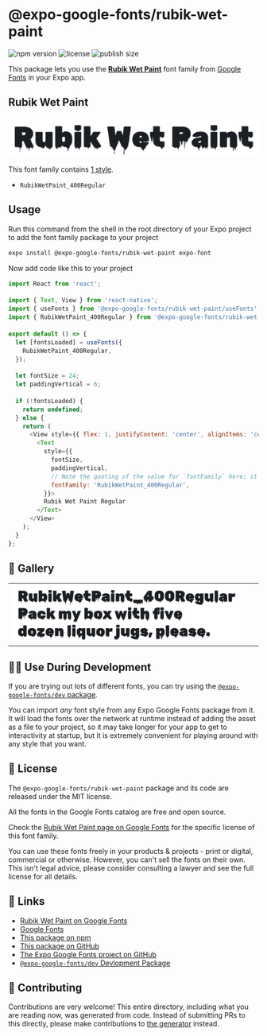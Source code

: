 # @expo-google-fonts/rubik-wet-paint

![npm version](https://flat.badgen.net/npm/v/@expo-google-fonts/rubik-wet-paint)
![license](https://flat.badgen.net/github/license/expo/google-fonts)
![publish size](https://flat.badgen.net/packagephobia/install/@expo-google-fonts/rubik-wet-paint)

This package lets you use the [**Rubik Wet Paint**](https://fonts.google.com/specimen/Rubik+Wet+Paint) font family from [Google Fonts](https://fonts.google.com/) in your Expo app.

## Rubik Wet Paint

![Rubik Wet Paint](./font-family.png)

This font family contains [1 style](#-gallery).

- `RubikWetPaint_400Regular`

## Usage

Run this command from the shell in the root directory of your Expo project to add the font family package to your project
```sh
expo install @expo-google-fonts/rubik-wet-paint expo-font
```

Now add code like this to your project
```js
import React from 'react';

import { Text, View } from 'react-native';
import { useFonts } from '@expo-google-fonts/rubik-wet-paint/useFonts';
import { RubikWetPaint_400Regular } from '@expo-google-fonts/rubik-wet-paint/400Regular';

export default () => {
  let [fontsLoaded] = useFonts({
    RubikWetPaint_400Regular,
  });

  let fontSize = 24;
  let paddingVertical = 6;

  if (!fontsLoaded) {
    return undefined;
  } else {
    return (
      <View style={{ flex: 1, justifyContent: 'center', alignItems: 'center' }}>
        <Text
          style={{
            fontSize,
            paddingVertical,
            // Note the quoting of the value for `fontFamily` here; it expects a string!
            fontFamily: 'RubikWetPaint_400Regular',
          }}>
          Rubik Wet Paint Regular
        </Text>
      </View>
    );
  }
};

```

## 🔡 Gallery


||||
|-|-|-|
|![RubikWetPaint_400Regular](.//400Regular/RubikWetPaint_400Regular.ttf.png)||||


## 👩‍💻 Use During Development

If you are trying out lots of different fonts, you can try using the [`@expo-google-fonts/dev` package](https://github.com/expo/google-fonts/tree/master/font-packages/dev#readme).

You can import *any* font style from any Expo Google Fonts package from it. It will load the fonts
over the network at runtime instead of adding the asset as a file to your project, so it may take longer
for your app to get to interactivity at startup, but it is extremely convenient
for playing around with any style that you want.

## 📖 License

The `@expo-google-fonts/rubik-wet-paint` package and its code are released under the MIT license.

All the fonts in the Google Fonts catalog are free and open source.

Check the [Rubik Wet Paint page on Google Fonts](https://fonts.google.com/specimen/Rubik+Wet+Paint) for the specific license of this font family.

You can use these fonts freely in your products & projects - print or digital, commercial or otherwise. However, you can't sell the fonts on their own. This isn't legal advice, please consider consulting a lawyer and see the full license for all details.

## 🔗 Links

- [Rubik Wet Paint on Google Fonts](https://fonts.google.com/specimen/Rubik+Wet+Paint)
- [Google Fonts](https://fonts.google.com/)
- [This package on npm](https://www.npmjs.com/package/@expo-google-fonts/rubik-wet-paint)
- [This package on GitHub](https://github.com/expo/google-fonts/tree/master/font-packages/rubik-wet-paint)
- [The Expo Google Fonts project on GitHub](https://github.com/expo/google-fonts)
- [`@expo-google-fonts/dev` Devlopment Package](https://github.com/expo/google-fonts/tree/master/font-packages/dev)

## 🤝 Contributing

Contributions are very welcome! This entire directory, including what you are reading now, was generated from code. Instead of submitting PRs to this directly, please make contributions to [the generator](https://github.com/expo/google-fonts/tree/master/packages/generator) instead.
